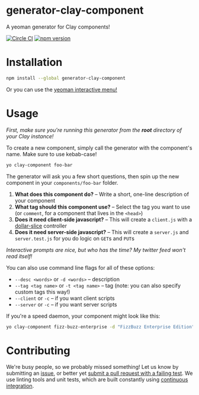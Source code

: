 # generator-clay-component
A yeoman generator for Clay components!

[![Circle CI](https://circleci.com/gh/nymag/generator-clay-component.svg?style=svg)](https://circleci.com/gh/nymag/generator-clay-component) [![npm version](https://badge.fury.io/js/generator-clay-component.svg)](https://badge.fury.io/js/generator-clay-component)

# Installation

```bash
npm install --global generator-clay-component
```

Or you can use the [yeoman interactive menu!](http://yeoman.io/codelab/install-generators.html)

# Usage

_First, make sure you're running this generator from the **root** directory of your Clay instance!_

To create a new component, simply call the generator with the component's name. Make sure to use kebab-case!

```bash
yo clay-component foo-bar
```

The generator will ask you a few short questions, then spin up the new component in your `components/foo-bar` folder.

1. **What does this component do?** – Write a short, one-line description of your component
2. **What tag should this component use?** – Select the tag you want to use (or `comment`, for a component that lives in the `<head>`)
3. **Does it need client-side javascript?** – This will create a `client.js` with a [dollar-slice](https://github.com/nymag/dollar-slice) controller
4. **Does it need server-side javascript?** – This will create a `server.js` and `server.test.js` for you do logic on `GET`s and `PUT`s

_Interactive prompts are nice, but who has the time? My twitter feed won't read itself!_

You can also use command line flags for all of these options:

* `--desc <words>` or `-d <words>` – description
* `--tag <tag name>` or `-t <tag name>` – tag (note: you can also specify custom tags this way!)
* `--client` or `-c` – if you want client scripts
* `--server` or `-c` – if you want server scripts

If you're a speed daemon, your component might look like this:

```bash
yo clay-component fizz-buzz-enterprise -d "FizzBuzz Enterprise Edition" -t article -cs
```

# Contributing

We're busy people, so we probably missed something! Let us know by submitting an [issue](https://github.com/nymag/generator-clay-component/issues/new), or better yet [submit a pull request with a failing test](https://github.com/nymag/generator-clay-component/pulls). We use linting tools and unit tests, which are built constantly using [continuous integration](https://circleci.com/gh/nymag/generator-clay-component).
